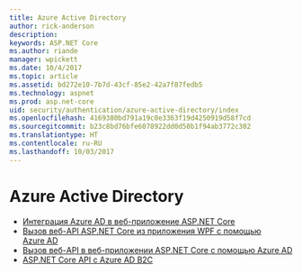 ```yaml
---
title: Azure Active Directory
author: rick-anderson
description: 
keywords: ASP.NET Core
ms.author: riande
manager: wpickett
ms.date: 10/4/2017
ms.topic: article
ms.assetid: bd272e10-7b7d-43cf-85e2-42a7f87fedb5
ms.technology: aspnet
ms.prod: asp.net-core
uid: security/authentication/azure-active-directory/index
ms.openlocfilehash: 4169380bd791a19c0e3363f19d4250919d58f7cd
ms.sourcegitcommit: b23c8bd76bfe6078922dd0d50b1f94ab3772c302
ms.translationtype: HT
ms.contentlocale: ru-RU
ms.lasthandoff: 10/03/2017
---
```

# <a name="azure-active-directory"></a>Azure Active Directory

* [Интеграция Azure AD в веб-приложение ASP.NET Core](https://azure.microsoft.com/documentation/samples/active-directory-dotnet-webapp-openidconnect-aspnetcore/)
* [Вызов веб-API ASP.NET Core из приложения WPF с помощью Azure AD](https://azure.microsoft.com/documentation/samples/active-directory-dotnet-native-aspnetcore/)
* [Вызов веб-API в веб-приложении ASP.NET Core с помощью Azure AD](https://azure.microsoft.com/documentation/samples/active-directory-dotnet-webapp-webapi-openidconnect-aspnetcore/)
* [ASP.NET Core API с Azure AD B2C](https://azure.microsoft.com/resources/samples/active-directory-b2c-dotnetcore-webapi/)

